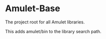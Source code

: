 # Amulet-Base

The project root for all Amulet libraries.

This adds amulet/bin to the library search path.
